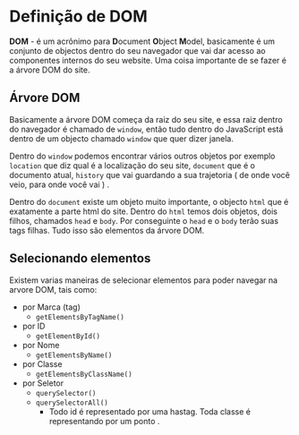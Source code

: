 # Definição de DOM

**DOM** \- é um acrônimo para **D**ocument **O**bject **M**odel, basicamente é um conjunto de objectos dentro do seu navegador que vai dar acesso ao componentes internos do seu website. Uma coisa importante de se fazer é a árvore DOM do site.

## Árvore DOM

Basicamente a árvore DOM começa da raiz do seu site, e essa raiz dentro do navegador é chamado de `window`, então tudo dentro do JavaScript está dentro de um objecto chamado `window` que quer dizer janela.

Dentro do `window` podemos encontrar vários outros objetos por exemplo `location` que diz qual é a localização do seu site, `document` que é o documento atual, `history` que vai guardando a sua trajetoria ( de onde você veio, para onde você vai ) .

Dentro do `document` existe um objeto muito importante, o objecto `html` que é exatamente a parte html do site. Dentro do `html` temos dois objetos, dois filhos, chamados `head` e `body`. Por conseguinte o `head` e o `body` terão suas tags filhas. Tudo isso são elementos da árvore DOM.

## Selecionando elementos

Existem varias maneiras de selecionar elementos para poder navegar na arvore DOM, tais como:

- por Marca (tag)
    - `getElementsByTagName()`
- por ID
    - `getElementById()`
- por Nome
    - `getElementsByName()`
- por Classe
    - `getElementsByClassName()`
- por Seletor
    - `querySelector()`
    - `querySelectorAll()`
        - Todo id é representado por uma hastag. Toda classe é representando por um ponto .